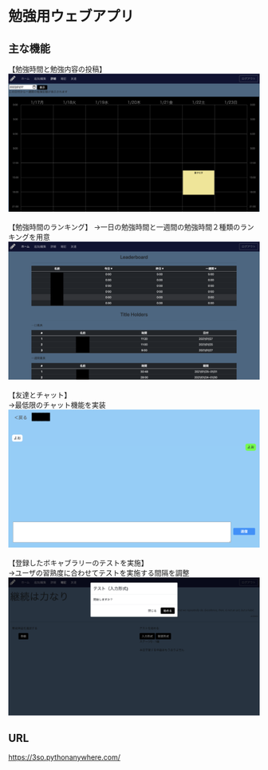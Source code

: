 # 勉強用ウェブアプリ

## 主な機能
【勉強時間と勉強内容の投稿】
![calender](/assets/calendar.png)  
<br>【勉強時間のランキング】
→一日の勉強時間と一週間の勉強時間２種類のランキングを用意
![rankings](/assets/home.png)  
<br>【友達とチャット】  
→最低限のチャット機能を実装
![chat](/assets/chat.png)  
<br>【登録したボキャブラリーのテストを実施】  
→ユーザの習熟度に合わせてテストを実施する間隔を調整
![quiz](/assets/flashcard.png)

## URL
https://3so.pythonanywhere.com/
